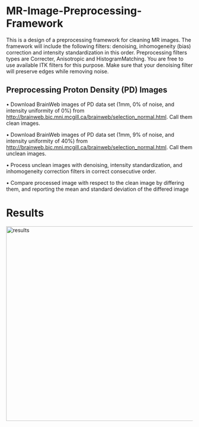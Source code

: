 # MR-Image-Preprocessing-Framework
This is a design of a preprocessing framework for cleaning MR images. The framework will include the following filters: denoising, inhomogeneity (bias) correction and intensity standardization in this order. Preprocessing filters types are Correcter, Anisotropic and HistogramMatching. You are free to use available ITK filters for this purpose. Make sure that your denoising filter will preserve edges while removing noise.

## Preprocessing Proton Density (PD) Images
• Download BrainWeb images of PD data set (1mm, 0% of noise, and intensity uniformity of 0%) from http://brainweb.bic.mni.mcgill.ca/brainweb/selection_normal.html. Call them clean images.



• Download BrainWeb images of PD data set (1mm, 9% of noise, and intensity uniformity of 40%) from http://brainweb.bic.mni.mcgill.ca/brainweb/selection_normal.html. Call them unclean images.



• Process unclean images with denoising, intensity standardization, and inhomogeneity correction filters in correct consecutive order.



• Compare processed image with respect to the clean image by differing them, and reporting the mean and standard deviation of the differed image 


# Results
<img width="526" alt="results" src="https://cloud.githubusercontent.com/assets/19553239/22058394/bcce0a6e-dd36-11e6-9963-6db623fe910b.png">

